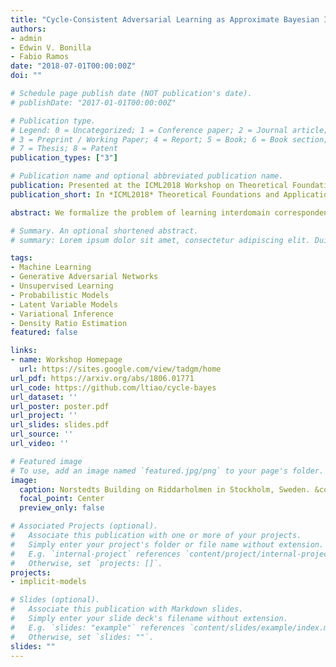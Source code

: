 ```yaml
---
title: "Cycle-Consistent Adversarial Learning as Approximate Bayesian Inference"
authors:
- admin
- Edwin V. Bonilla
- Fabio Ramos
date: "2018-07-01T00:00:00Z"
doi: ""

# Schedule page publish date (NOT publication's date).
# publishDate: "2017-01-01T00:00:00Z"

# Publication type.
# Legend: 0 = Uncategorized; 1 = Conference paper; 2 = Journal article;
# 3 = Preprint / Working Paper; 4 = Report; 5 = Book; 6 = Book section;
# 7 = Thesis; 8 = Patent
publication_types: ["3"]

# Publication name and optional abbreviated publication name.
publication: Presented at the ICML2018 Workshop on Theoretical Foundations and Applications of Deep Generative Models. Stockholm, Sweden, 2018.
publication_short: In *ICML2018* Theoretical Foundations and Applications of Deep Generative Models. Accepted as *Contributed Talk*.

abstract: We formalize the problem of learning interdomain correspondences in the absence of paired data as Bayesian inference in a latent variable model (LVM), where one seeks the underlying hidden representations of entities from one domain as entities from the other domain. First, we introduce implicit latent variable models, where the prior over hidden representations can be specified flexibly as an implicit distribution. Next, we develop a new variational inference (VI) algorithm for this model based on minimization of the symmetric Kullback-Leibler (KL) divergence between a variational joint and the exact joint distribution. Lastly, we demonstrate that the state-of-the-art cycle-consistent adversarial learning (CYCLEGAN) models can be derived as a special case within our proposed VI framework, thus establishing its connection to approximate Bayesian inference methods.

# Summary. An optional shortened abstract.
# summary: Lorem ipsum dolor sit amet, consectetur adipiscing elit. Duis posuere tellus ac convallis placerat. Proin tincidunt magna sed ex sollicitudin condimentum.

tags:
- Machine Learning
- Generative Adversarial Networks
- Unsupervised Learning
- Probabilistic Models
- Latent Variable Models
- Variational Inference
- Density Ratio Estimation
featured: false

links:
- name: Workshop Homepage
  url: https://sites.google.com/view/tadgm/home
url_pdf: https://arxiv.org/abs/1806.01771
url_code: https://github.com/ltiao/cycle-bayes
url_dataset: ''
url_poster: poster.pdf
url_project: ''
url_slides: slides.pdf
url_source: ''
url_video: ''

# Featured image
# To use, add an image named `featured.jpg/png` to your page's folder. 
image:
  caption: Norstedts Building on Riddarholmen in Stockholm, Sweden. &copy; Louis Tiao
  focal_point: Center
  preview_only: false

# Associated Projects (optional).
#   Associate this publication with one or more of your projects.
#   Simply enter your project's folder or file name without extension.
#   E.g. `internal-project` references `content/project/internal-project/index.md`.
#   Otherwise, set `projects: []`.
projects:
- implicit-models

# Slides (optional).
#   Associate this publication with Markdown slides.
#   Simply enter your slide deck's filename without extension.
#   E.g. `slides: "example"` references `content/slides/example/index.md`.
#   Otherwise, set `slides: ""`.
slides: ""
---
```


